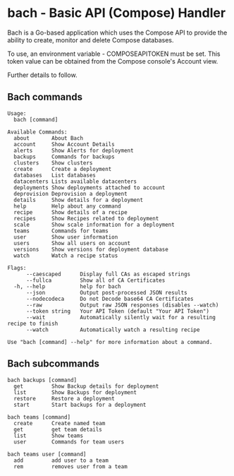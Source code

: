 # bach - Basic API (Compose) Handler

Bach is a Go-based application which uses the Compose API to provide the ability
to create, monitor and delete Compose databases.

To use, an environment variable - COMPOSEAPITOKEN must be set. This token value
can be obtained from the Compose console's Account view.

Further details to follow.

## Bach commands
```
Usage:
  bach [command]

Available Commands:
  about       About Bach
  account     Show Account Details
  alerts      Show Alerts for deployment
  backups     Commands for backups
  clusters    Show clusters
  create      Create a deployment
  databases   List databases
  datacenters Lists available datacenters
  deployments Show deployments attached to account
  deprovision Deprovision a deployment
  details     Show details for a deployment
  help        Help about any command
  recipe      Show details of a recipe
  recipes     Show Recipes related to deployment
  scale       Show scale information for a deployment
  teams       Commands for teams
  user        Show user information
  users       Show all users on account
  versions    Show versions for deployment database
  watch       Watch a recipe status

Flags:
      --caescaped      Display full CAs as escaped strings
      --fullca         Show all of CA Certificates
  -h, --help           help for bach
      --json           Output post-processed JSON results
      --nodecodeca     Do not Decode base64 CA Certificates
      --raw            Output raw JSON responses (disables --watch)
      --token string   Your API Token (default "Your API Token")
      --wait           Automatically silently wait for a resulting recipe to finish
      --watch          Automatically watch a resulting recipe
    
Use "bach [command] --help" for more information about a command.
```

## Bach subcommands
```
bach backups [command]
  get         Show Backup details for deployment
  list        Show Backups for deployment
  restore     Restore a deployment
  start       Start backups for a deployment

bach teams [command]
  create      Create named team
  get         get team details
  list        Show teams
  user        Commands for team users

bach teams user [command]
  add         add user to a team
  rem         removes user from a team

```

